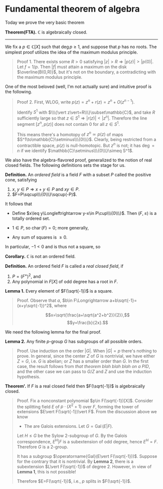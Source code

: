 # Fundamental theorem of algebra

Today we prove the very basic theorem

**Theorem(FTA).** $\mathbb{C}$ is algebraically closed.

---

We fix a $p\in\mathbb{C}[X]$ such that $\deg p\geq 1$, and suppose that $p$ has no roots. The simplest proof utilizes the idea of the maximum modulus principle.

> Proof 1. There exists some $R>0$ satisfying $\vert z\vert>R\Longrightarrow\vert p(z)\vert>\vert p(0)\vert$. Let $f=1/p$. Then $\vert f\vert$ must attain a maximum on the disk $\overline{B(0,R)}$, but it's not on the boundary, a contradicting with the maximum modulus principle.

One of the most beloved (well, I'm not actually sure) and intuitive proof is the following.

> Proof 2. First, WLOG, write $p(z)=z^n+r(z)=z^n+O(z^{n-1})$.
> 
> Identify $S^1$ with $\\\{\vert z\vert=R\\\}\subset\mathbb{C}$, and take $R$ sufficiently large so that $z\in S^1\Longrightarrow\vert r(z)\vert<\vert z^n\vert$. Therefore the line segment $[z^n,p(z)]$ does not contain $0$ for all $z\in S^1$. 
> 
> This means there's a homotopy of $z^n\simeq p(z)$ of maps $S^1\to\mathbb{C}\setminus\\\{0\\\}$. Clearly, being restricted from a contractible space, $p(z)$ is null-homotopic. But $z^n$ is not; it has $\deg=n$ if we identify $\mathbb{C}\setminus\\\{0\\\}\simeq S^1$.

We also have the algebra-flavored proof, generalized to the notion of real closed fields. The following definitions sets the stage for us.

**Definition.** An *ordered field* is a field $F$ with a subset $P$ called the positive cone, satisfying

1. $x$, $y\in P\Longrightarrow x+y\in P$ and $xy\in P$.
2. $F=P\sqcup\\\{0\\\}\sqcup(-P)$.

It follows that

- Define $x\leq y\Longleftrightarrow y-x\in P\cup\\\{0\\\}$. Then $(F,\leq)$ is a totally ordered set.

- $1\in P$, so $\operatorname{char}(F)=0$; more generally,

- Any sum of squares is $\geq 0$.

In particular, $-1<0$ and is thus not a square, so

**Corollary.** $\mathbb{C}$ is not an ordered field. 


**Definition.** An ordered field $F$ is called a *real closed field*, if

1. $P=(F^{\times})^2$, and
2. Any polynomial in $F[X]$ of odd degree has a root in $F$.

**Lemma 1.** Every element of $F(\sqrt{-1})$ is a square.

> Proof. Observe that $a$, $b\in F\Longrightarrow a+b\sqrt{-1}=(x+y\sqrt{-1})^2$, where
> 
> $$x=\sqrt{\frac{a+\sqrt{a^2+b^2}}{2}},$$
> $$y=\frac{b}{2x}.$$

We need the following lemma for the final proof.

**Lemma 2.** Any finite $p$-group $G$ has subgroups of all possible orders.

> Proof. Use induction on the order $\vert G\vert$. When $\vert G\vert=p$ there's nothing to prove. In general, since the center $Z$ of $G$ is nontrivial, we have either $Z=G$, i.e. $G$ is abelian; or $Z$ has a smaller order than $G$. In the first case, the result follows from *that theorem blah blah blah on a PID*, and the other case we can pass to $G/Z$ and $Z$ and use the induction hypothesis.

**Theorem'.** If $F$ is a real closed field then $F(\sqrt{-1})$ is algebraically closed.

> Proof. Fix a nonconstant polynomial $p\in F(\sqrt{-1})[X]$. Consider the splitting field $E$ of $p\cdot(X^2+1)$ over $F$, forming the tower of extensions $E\vert F(\sqrt{-1})\vert F$. From the discussion above we know
>
> - The are Galois extensions. Let $G=\operatorname{Gal}(E\vert F)$.
>
> Let $H\leq G$ be the Sylow $2$-subgroup of $G$. By the Galois correspondence, $E^H\vert F$ is a subextension of odd degree, hence $E^H=F$. Therefore $G$ is a $2$-group.
>
> It has a subgroup $\operatorname{Gal}(E\vert F(\sqrt{-1}))$. Suppose for the contrary that it is nontrivial. By **Lemma 2**, there is a subextension $L\vert F(\sqrt{-1})$ of degree $2$. However, in view of **Lemma 1**, this is not possible!
>
> Therefore $E=F(\sqrt{-1})$, i.e., $p$ splits in $F(\sqrt{-1})$.